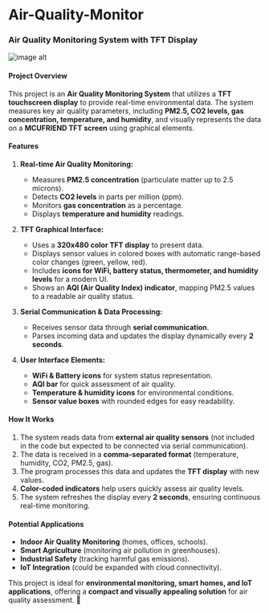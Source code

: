 # Air-Quality-Monitor
### **Air Quality Monitoring System with TFT Display**

![image alt]([https://github.com/nihaldas007/Air-Quality-Monitor/blob/3ad3d6b6b9832df26910e7291784de445f0d25ea/Main%20Display.jpeg](https://github.com/nihaldas007/Air-Quality-Monitor/blob/ce80e9b5bbfe926ce479a8840488f19f8b116952/Main%20Display.jpg))

#### **Project Overview**
This project is an **Air Quality Monitoring System** that utilizes a **TFT touchscreen display** to provide real-time environmental data. The system measures key air quality parameters, including **PM2.5, CO2 levels, gas concentration, temperature, and humidity**, and visually represents the data on a **MCUFRIEND TFT screen** using graphical elements.

#### **Features**
1. **Real-time Air Quality Monitoring:**  
   - Measures **PM2.5 concentration** (particulate matter up to 2.5 microns).  
   - Detects **CO2 levels** in parts per million (ppm).  
   - Monitors **gas concentration** as a percentage.  
   - Displays **temperature and humidity** readings.  

2. **TFT Graphical Interface:**  
   - Uses a **320x480 color TFT display** to present data.  
   - Displays sensor values in colored boxes with automatic range-based color changes (green, yellow, red).  
   - Includes **icons for WiFi, battery status, thermometer, and humidity levels** for a modern UI.  
   - Shows an **AQI (Air Quality Index) indicator**, mapping PM2.5 values to a readable air quality status.  

3. **Serial Communication & Data Processing:**  
   - Receives sensor data through **serial communication**.  
   - Parses incoming data and updates the display dynamically every **2 seconds**.  

4. **User Interface Elements:**  
   - **WiFi & Battery icons** for system status representation.  
   - **AQI bar** for quick assessment of air quality.  
   - **Temperature & humidity icons** for environmental conditions.  
   - **Sensor value boxes** with rounded edges for easy readability.  

#### **How It Works**
1. The system reads data from **external air quality sensors** (not included in the code but expected to be connected via serial communication).  
2. The data is received in a **comma-separated format** (temperature, humidity, CO2, PM2.5, gas).  
3. The program processes this data and updates the **TFT display** with new values.  
4. **Color-coded indicators** help users quickly assess air quality levels.  
5. The system refreshes the display every **2 seconds**, ensuring continuous real-time monitoring.  

#### **Potential Applications**
- **Indoor Air Quality Monitoring** (homes, offices, schools).  
- **Smart Agriculture** (monitoring air pollution in greenhouses).  
- **Industrial Safety** (tracking harmful gas emissions).  
- **IoT Integration** (could be expanded with cloud connectivity).  

This project is ideal for **environmental monitoring, smart homes, and IoT applications**, offering a **compact and visually appealing solution** for air quality assessment. 🚀
